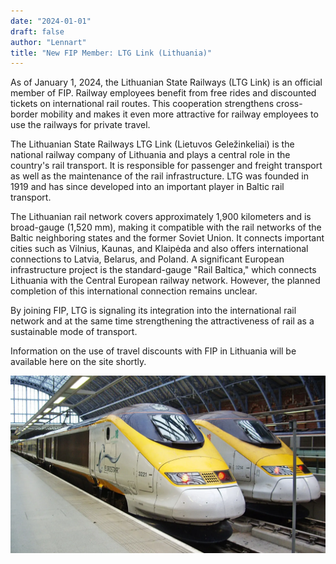 ```yaml
---
date: "2024-01-01"
draft: false
author: "Lennart"
title: "New FIP Member: LTG Link (Lithuania)"
---
```


As of January 1, 2024, the Lithuanian State Railways (LTG Link) is an official member of FIP. Railway employees benefit from free rides and discounted tickets on international rail routes. This cooperation strengthens cross-border mobility and makes it even more attractive for railway employees to use the railways for private travel.

The Lithuanian State Railways LTG Link (Lietuvos Geležinkeliai) is the national railway company of Lithuania and plays a central role in the country's rail transport. It is responsible for passenger and freight transport as well as the maintenance of the rail infrastructure. LTG was founded in 1919 and has since developed into an important player in Baltic rail transport.

The Lithuanian rail network covers approximately 1,900 kilometers and is broad-gauge (1,520 mm), making it compatible with the rail networks of the Baltic neighboring states and the former Soviet Union. It connects important cities such as Vilnius, Kaunas, and Klaipėda and also offers international connections to Latvia, Belarus, and Poland. A significant European infrastructure project is the standard-gauge "Rail Baltica," which connects Lithuania with the Central European railway network. However, the planned completion of this international connection remains unclear.

By joining FIP, LTG is signaling its integration into the international rail network and at the same time strengthening the attractiveness of rail as a sustainable mode of transport.

Information on the use of travel discounts with FIP in Lithuania will be available here on the site shortly.

![LTG Link Logo](./image.webp)